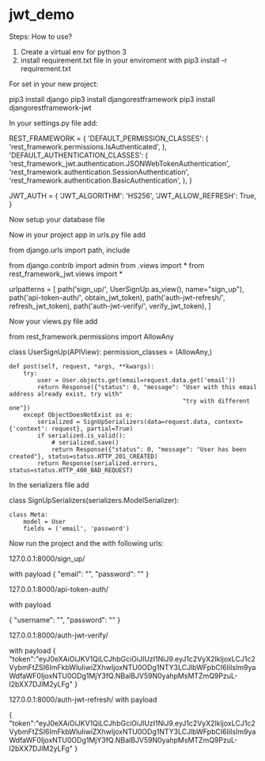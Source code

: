 # jwt_demo

Steps: How to use?

1. Create a virtual env for python 3
2. install requirement.txt file in your enviroment with pip3 install -r requirement.txt

For set in your new project:

pip3 install django
pip3 install djangorestframework
pip3 install djangorestframework-jwt

In your settings.py file add:

REST_FRAMEWORK = {
    'DEFAULT_PERMISSION_CLASSES': (
        'rest_framework.permissions.IsAuthenticated',
    ),
    'DEFAULT_AUTHENTICATION_CLASSES': (
        'rest_framework_jwt.authentication.JSONWebTokenAuthentication',
        'rest_framework.authentication.SessionAuthentication',
        'rest_framework.authentication.BasicAuthentication',
    ),
}

JWT_AUTH = {
    'JWT_ALGORITHM': 'HS256',
    'JWT_ALLOW_REFRESH': True,
}

Now setup your database file

Now in your project app in urls.py file add

from django.urls import path, include

from django.contrib import admin
from .views import *
from rest_framework_jwt.views import *


urlpatterns = [
    path('sign_up/', UserSignUp.as_view(), name="sign_up"),
    path('api-token-auth/', obtain_jwt_token),
    path('auth-jwt-refresh/', refresh_jwt_token),
    path('auth-jwt-verify/', verify_jwt_token),
]


Now your views.py file add

from rest_framework.permissions import AllowAny


class UserSignUp(APIView):
    permission_classes = (AllowAny,)

    def post(self, request, *args, **kwargs):
        try:
            user = User.objects.get(email=request.data.get('email'))
            return Response({"status": 0, "message": "User with this email address already exist, try with"
                                                     "try with different one"})
        except ObjectDoesNotExist as e:
            serialized = SignUpSerializers(data=request.data, context={'context': request}, partial=True)
            if serialized.is_valid():
                # serialized.save()
                return Response({"status": 0, "message": "User has been created"}, status=status.HTTP_201_CREATED)
            return Response(serialized.errors, status=status.HTTP_400_BAD_REQUEST)

In the serializers file add 

class SignUpSerializers(serializers.ModelSerializer):

    class Meta:
        model = User
        fields = ('email', 'password')


Now run the project and the with following urls:

127.0.0.1:8000/sign_up/

with payload
{
	"email": "",
	"password": ""
}

127.0.0.1:8000/api-token-auth/

with payload

{
	"username": "",
	"password": ""
}


127.0.0.1:8000/auth-jwt-verify/

with payload
{
	"token":"eyJ0eXAiOiJKV1QiLCJhbGciOiJIUzI1NiJ9.eyJ1c2VyX2lkIjoxLCJ1c2VybmFtZSI6ImFkbWluIiwiZXhwIjoxNTU0ODg1NTY3LCJlbWFpbCI6IiIsIm9yaWdfaWF0IjoxNTU0ODg1MjY3fQ.NBalBJV59N0yahpMsMTZmQ9PzuL-l2bXX7DJlM2yLFg"
}


127.0.0.1:8000/auth-jwt-refresh/
with payload

{
	"token":"eyJ0eXAiOiJKV1QiLCJhbGciOiJIUzI1NiJ9.eyJ1c2VyX2lkIjoxLCJ1c2VybmFtZSI6ImFkbWluIiwiZXhwIjoxNTU0ODg1NTY3LCJlbWFpbCI6IiIsIm9yaWdfaWF0IjoxNTU0ODg1MjY3fQ.NBalBJV59N0yahpMsMTZmQ9PzuL-l2bXX7DJlM2yLFg"
}





